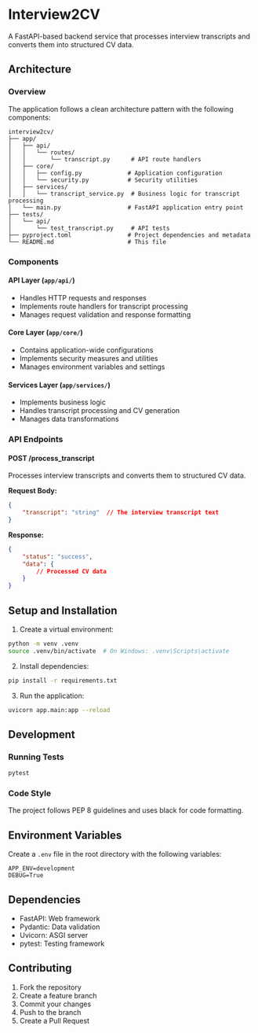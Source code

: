 # Interview2CV

A FastAPI-based backend service that processes interview transcripts and converts them into structured CV data.

## Architecture

### Overview
The application follows a clean architecture pattern with the following components:

```
interview2cv/
├── app/
│   ├── api/
│   │   └── routes/
│   │       └── transcript.py      # API route handlers
│   ├── core/
│   │   ├── config.py             # Application configuration
│   │   └── security.py           # Security utilities
│   ├── services/
│   │   └── transcript_service.py  # Business logic for transcript processing
│   └── main.py                   # FastAPI application entry point
├── tests/
│   └── api/
│       └── test_transcript.py     # API tests
├── pyproject.toml                # Project dependencies and metadata
└── README.md                     # This file
```

### Components

#### API Layer (`app/api/`)
- Handles HTTP requests and responses
- Implements route handlers for transcript processing
- Manages request validation and response formatting

#### Core Layer (`app/core/`)
- Contains application-wide configurations
- Implements security measures and utilities
- Manages environment variables and settings

#### Services Layer (`app/services/`)
- Implements business logic
- Handles transcript processing and CV generation
- Manages data transformations

### API Endpoints

#### POST /process_transcript
Processes interview transcripts and converts them to structured CV data.

**Request Body:**
```json
{
    "transcript": "string"  // The interview transcript text
}
```

**Response:**
```json
{
    "status": "success",
    "data": {
        // Processed CV data
    }
}
```

## Setup and Installation

1. Create a virtual environment:
```bash
python -m venv .venv
source .venv/bin/activate  # On Windows: .venv\Scripts\activate
```

2. Install dependencies:
```bash
pip install -r requirements.txt
```

3. Run the application:
```bash
uvicorn app.main:app --reload
```

## Development

### Running Tests
```bash
pytest
```

### Code Style
The project follows PEP 8 guidelines and uses black for code formatting.

## Environment Variables

Create a `.env` file in the root directory with the following variables:
```
APP_ENV=development
DEBUG=True
```

## Dependencies

- FastAPI: Web framework
- Pydantic: Data validation
- Uvicorn: ASGI server
- pytest: Testing framework

## Contributing

1. Fork the repository
2. Create a feature branch
3. Commit your changes
4. Push to the branch
5. Create a Pull Request 